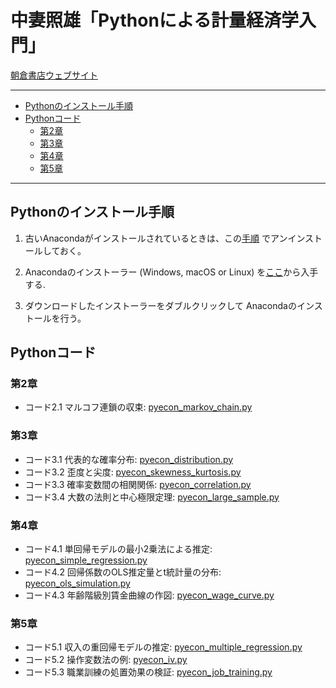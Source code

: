# 中妻照雄「Pythonによる計量経済学入門」

[朝倉書店ウェブサイト](http://www.asakura.co.jp/books/isbn/978-4-254-12899-4/ "朝倉書店ウェブサイト")

---

+ [Pythonのインストール手順](#pythonのインストール手順)
+ [Pythonコード](#pythonコード)
  + [第2章](#第2章)
  + [第3章](#第3章)
  + [第4章](#第4章)
  + [第5章](#第5章)

---

## Pythonのインストール手順

1. 古いAnacondaがインストールされているときは、この[手順](https://docs.anaconda.com/anaconda/install/uninstall/)
でアンインストールしておく。

2. Anacondaのインストーラー (Windows, macOS or Linux) を[ここ](https://www.anaconda.com/products/individual)から入手する.

3. ダウンロードしたインストーラーをダブルクリックして Anacondaのインストールを行う。

## Pythonコード

### 第2章

+ コード2.1 マルコフ連鎖の収束: [pyecon\_markov\_chain.py](python/pyecon_markov_chain.py)

### 第3章

+ コード3.1 代表的な確率分布: [pyecon\_distribution.py](python/pyecon_distribution.py)
+ コード3.2 歪度と尖度: [pyecon\_skewness\_kurtosis.py](python/pyecon_skewness_kurtosis.py)
+ コード3.3 確率変数間の相関関係: [pyecon\_correlation.py](python/pyecon_correlation.py)
+ コード3.4 大数の法則と中心極限定理: [pyecon\_large\_sample.py](python/pyecon_large_sample.py)

### 第4章

+ コード4.1 単回帰モデルの最小2乗法による推定: [pyecon\_simple\_regression.py](python/pyecon_simple_regression.py)
+ コード4.2 回帰係数のOLS推定量とt統計量の分布: [pyecon\_ols\_simulation.py](python/pyecon_ols_simulation.py)
+ コード4.3 年齢階級別賃金曲線の作図: [pyecon\_wage\_curve.py](python/pyecon_wage_curve.py)

### 第5章

+ コード5.1 収入の重回帰モデルの推定: [pyecon\_multiple\_regression.py](python/pyecon_multiple_regression.py)
+ コード5.2 操作変数法の例: [pyecon\_iv.py](python/pyecon_iv.py)
+ コード5.3 職業訓練の処置効果の検証: [pyecon\_job\_training.py](python/pyecon_job_training.py)
